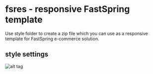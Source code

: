 # fsres - responsive FastSpring template

Use style folder to create a zip file which you can use as a responsive template for FastSpring e-commerce solution.

## style settings

![alt tag](https://raw.githubusercontent.com/tpiha/fsres/master/style-settings.png)